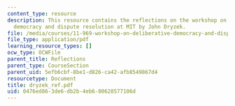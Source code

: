```yaml
---
content_type: resource
description: This resource contains the reflections on the workshop on deliberative
  democracy and dispute resolution at MIT by John Dryzek.
file: /media/courses/11-969-workshop-on-deliberative-democracy-and-dispute-resolution-summer-2005/0476ed863de6db2b4eb680628577106d_dryzek_ref.pdf
file_type: application/pdf
learning_resource_types: []
ocw_type: OCWFile
parent_title: Reflections
parent_type: CourseSection
parent_uid: 5efb6cbf-8be1-d826-ca42-afb8549867d4
resourcetype: Document
title: dryzek_ref.pdf
uid: 0476ed86-3de6-db2b-4eb6-80628577106d
---
```

